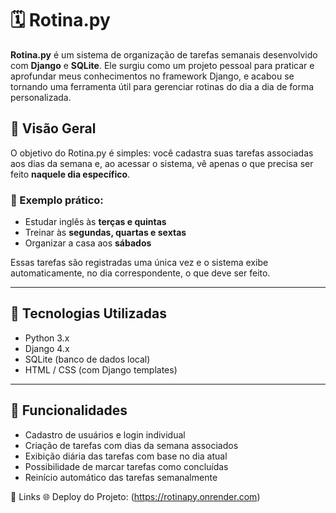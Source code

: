 # 🗓️ Rotina.py

**Rotina.py** é um sistema de organização de tarefas semanais desenvolvido com **Django** e **SQLite**. Ele surgiu como um projeto pessoal para praticar e aprofundar meus conhecimentos no framework Django, e acabou se tornando uma ferramenta útil para gerenciar rotinas do dia a dia de forma personalizada.

## 🚀 Visão Geral

O objetivo do Rotina.py é simples: você cadastra suas tarefas associadas aos dias da semana e, ao acessar o sistema, vê apenas o que precisa ser feito **naquele dia específico**.

### 📌 Exemplo prático:
- Estudar inglês às **terças e quintas**  
- Treinar às **segundas, quartas e sextas**  
- Organizar a casa aos **sábados**

Essas tarefas são registradas uma única vez e o sistema exibe automaticamente, no dia correspondente, o que deve ser feito.

---

## 🧰 Tecnologias Utilizadas

- Python 3.x  
- Django 4.x  
- SQLite (banco de dados local)  
- HTML / CSS (com Django templates)

---

## 👤 Funcionalidades

- Cadastro de usuários e login individual
- Criação de tarefas com dias da semana associados
- Exibição diária das tarefas com base no dia atual
- Possibilidade de marcar tarefas como concluídas
- Reinício automático das tarefas semanalmente




🔗 Links
🌐 Deploy do Projeto: (https://rotinapy.onrender.com)

